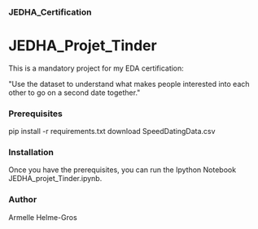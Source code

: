 ### JEDHA_Certification

# JEDHA_Projet_Tinder

This is a mandatory project for my EDA certification:

"Use the dataset to understand what makes people interested into each other to go on a second date together."

### Prerequisites

pip install -r requirements.txt
download SpeedDatingData.csv

### Installation

Once you have the prerequisites, you can run the Ipython Notebook
JEDHA_projet_Tinder.ipynb.

### Author

Armelle Helme-Gros